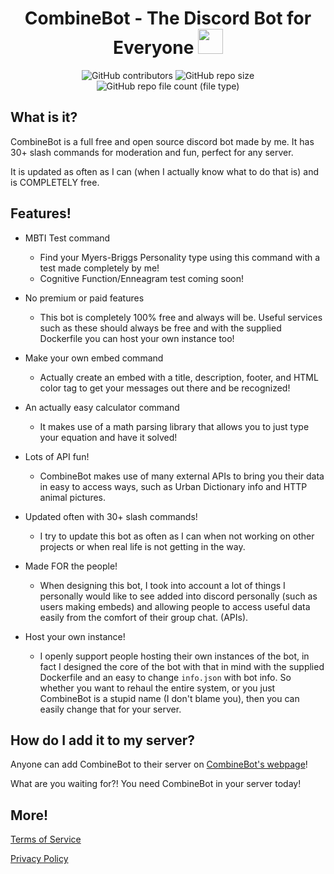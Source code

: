 <h1 align="center">CombineBot - The Discord Bot for Everyone <img src="https://i.postimg.cc/sDXM4zL5/combinebot.png", style="width:40px;height:40px;" /></h1>

<!-- ![alt text](https://cdn.discordapp.com/app-icons/1225220764861730867/f66bd4beb4f1ebee0685d8c5cfd646bb.png?size=256) -->

<p align="center">
  <img alt="GitHub contributors" src="https://img.shields.io/github/contributors/CombineSoldier14/CombineBot">
  <img alt="GitHub repo size" src="https://img.shields.io/github/repo-size/CombineSoldier14/CombineBot">
  <img alt="GitHub repo file count (file type)" src="https://img.shields.io/github/directory-file-count/CombineSoldier14/CombineBot?type=file">
</p>

## What is it?
CombineBot is a full free and open source discord bot made by me. It has 30+ slash commands for moderation and fun, perfect for any server.

It is updated as often as I can (when I actually know what to do that is) and is COMPLETELY free.

## Features!
* MBTI Test command
  * Find your Myers-Briggs Personality type using this command with a test made completely by me!
  * Cognitive Function/Enneagram test coming soon!

* No premium or paid features
  * This bot is completely 100% free and always will be. Useful services such as these should always be free and with the supplied Dockerfile you can host your own instance too!

* Make your own embed command
  * Actually create an embed with a title, description, footer, and HTML color tag to get your messages out there and be recognized!

* An actually easy calculator command
  * It makes use of a math parsing library that allows you to just type your equation and have it solved!

* Lots of API fun!
  * CombineBot makes use of many external APIs to bring you their data in easy to access ways, such as Urban Dictionary info and HTTP animal pictures.

* Updated often with 30+ slash commands!
  * I try to update this bot as often as I can when not working on other projects or when real life is not getting in the way.

* Made FOR the people!
  * When designing this bot, I took into account a lot of things I personally would like to see added into discord personally (such as users making embeds) and allowing people to access useful data easily from the comfort of their group chat. (APIs).

* Host your own instance!
  * I openly support people hosting their own instances of the bot, in fact I designed the core of the bot with that in mind with the supplied Dockerfile and an easy to change `info.json` with bot info. So whether you want to rehaul the entire system, or you just CombineBot is a stupid name (I don't blame you), then you can easily change that for your server.

## How do I add it to my server?
Anyone can add CombineBot to their server on [CombineBot's webpage](https://combinesoldier14.github.io/combinebot)!

What are you waiting for?! You need CombineBot in your server today!

## More!
[Terms of Service](https://www.combinesoldier14.site/combinebot-privacy-policy)

[Privacy Policy](https://www.combinesoldier14.site/combinebot-tos)
